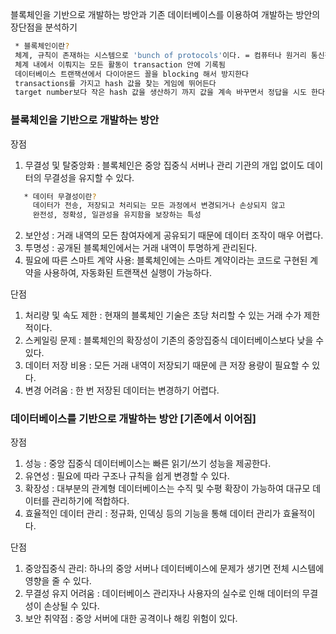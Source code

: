 블록체인을 기반으로 개발하는 방안과 기존 데이터베이스를 이용하여 개발하는 방안의 장단점을 분석하기
```bash
 * 블록체인이란?
 체계, 규칙이 존재하는 시스템으로 'bunch of protocols'이다. = 컴퓨터나 원거리 통신장비에서 메시지를 주고 받는 규칙 체계들
 체계 내에서 이뤄지는 모든 활동이 transaction 안에 기록됨
 데이터베이스 트랜잭션에서 다이아몬드 꼴을 blocking 해서 방지한다
 transactions를 가지고 hash 값을 찾는 게임에 뛰어든다
 target number보다 작은 hash 값을 생산하기 까지 값을 계속 바꾸면서 정답을 시도 한다 : mining "채굴"

```

### 블록체인을 기반으로 개발하는 방안

장점
1. 무결성 및 탈중앙화 : 블록체인은 중앙 집중식 서버나 관리 기관의 개입 없이도 데이터의 무결성을 유지할 수 있다.
```bash
   * 데이터 무결성이란?
     데이터가 전송, 저장되고 처리되는 모든 과정에서 변경되거나 손상되지 않고
     완전성, 정확성, 일관성을 유지함을 보장하는 특성
```
2. 보안성 : 거래 내역의 모든 참여자에게 공유되기 때문에 데이터 조작이 매우 어렵다.
3. 투명성 : 공개된 블록체인에서는 거래 내역이 투명하게 관리된다.
4. 필요에 따른 스마트 계약 사용: 블록체인에는 스마트 계약이라는 코드로 구현된 계약을 사용하여, 자동화된 트랜잭션 실행이 가능하다.

단점
1. 처리량 및 속도 제한 : 현재의 블록체인 기술은 초당 처리할 수 있는 거래 수가 제한적이다.
2. 스케일링 문제 : 블록체인의 확장성이 기존의 중앙집중식 데이터베이스보다 낮을 수 있다.
3. 데이터 저장 비용 : 모든 거래 내역이 저장되기 때문에 큰 저장 용량이 필요할 수 있다.
4. 변경 어려움 : 한 번 저장된 데이터는 변경하기 어렵다.
   

### 데이터베이스를 기반으로 개발하는 방안 [기존에서 이어짐]
장점
1. 성능 : 중앙 집중식 데이터베이스는 빠른 읽기/쓰기 성능을 제공한다.
2. 유연성 : 필요에 따라 구조나 규칙을 쉽게 변경할 수 있다.
3. 확장성 : 대부분의 관계형 데이터베이스는 수직 및 수평 확장이 가능하여 대규모 데이터를 관리하기에 적합하다.
4. 효율적인 데이터 관리 : 정규화, 인덱싱 등의 기능을 통해 데이터 관리가 효율적이다.

단점
1. 중앙집중식 관리: 하나의 중앙 서버나 데이터베이스에 문제가 생기면 전체 시스템에 영향을 줄 수 있다.
2. 무결성 유지 어려움 : 데이터베이스 관리자나 사용자의 실수로 인해 데이터의 무결성이 손상될 수 있다.
3. 보안 취약점 : 중앙 서버에 대한 공격이나 해킹 위험이 있다.
   
